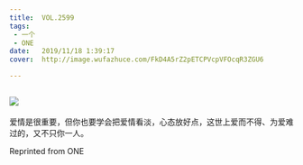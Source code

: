 ```yaml
---
title:	VOL.2599
tags:
 - 一个
 - ONE
date:	2019/11/18 1:39:17
cover:	http://image.wufazhuce.com/FkD4A5rZ2pETCPVcpVFOcqR3ZGU6

---
```

![](http://image.wufazhuce.com/FkD4A5rZ2pETCPVcpVFOcqR3ZGU6)
---

爱情是很重要，但你也要学会把爱情看淡，心态放好点，这世上爱而不得、为爱难过的，又不只你一人。
 
Reprinted from ONE
